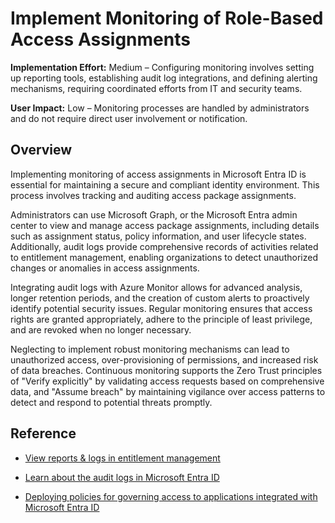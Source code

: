 #  Implement Monitoring of Role-Based Access Assignments

**Implementation Effort:** Medium – Configuring monitoring involves setting up reporting tools, establishing audit log integrations, and defining alerting mechanisms, requiring coordinated efforts from IT and security teams.

**User Impact:** Low – Monitoring processes are handled by administrators and do not require direct user involvement or notification.

## Overview

Implementing monitoring of access assignments in Microsoft Entra ID is essential for maintaining a secure and compliant identity environment. This process involves tracking and auditing access package assignments.

Administrators can use Microsoft Graph, or the Microsoft Entra admin center to view and manage access package assignments, including details such as assignment status, policy information, and user lifecycle states. Additionally, audit logs provide comprehensive records of activities related to entitlement management, enabling organizations to detect unauthorized changes or anomalies in access assignments.

Integrating audit logs with Azure Monitor allows for advanced analysis, longer retention periods, and the creation of custom alerts to proactively identify potential security issues. Regular monitoring ensures that access rights are granted appropriately, adhere to the principle of least privilege, and are revoked when no longer necessary.

Neglecting to implement robust monitoring mechanisms can lead to unauthorized access, over-provisioning of permissions, and increased risk of data breaches. Continuous monitoring supports the Zero Trust principles of "Verify explicitly" by validating access requests based on comprehensive data, and "Assume breach" by maintaining vigilance over access patterns to detect and respond to potential threats promptly.

## Reference

* [View reports & logs in entitlement management](https://learn.microsoft.com/entra/id-governance/entitlement-management-reports)

* [Learn about the audit logs in Microsoft Entra ID](https://learn.microsoft.com/entra/identity/monitoring-health/concept-audit-logs)

* [Deploying policies for governing access to applications integrated with Microsoft Entra ID](https://learn.microsoft.com/entra/id-governance/identity-governance-applications-deploy)
